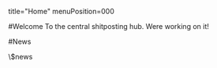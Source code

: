 title="Home"
menuPosition=000

#Welcome
To the central shitposting hub. Were working on it!

#News
<div class="news">
\$news
</div>

